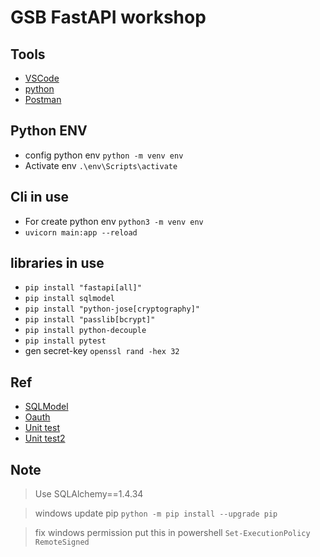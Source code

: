 # GSB FastAPI workshop

## Tools
* [VSCode](https://code.visualstudio.com/download)
* [python](https://www.python.org/downloads/)
* [Postman](https://www.postman.com/downloads/)

## Python ENV
* config python env
    `python -m venv env`
* Activate env
    `.\env\Scripts\activate`
    
## Cli in use
* For create python env `python3 -m venv env`
* `uvicorn main:app --reload`

## libraries in use
* `pip install "fastapi[all]"`
* `pip install sqlmodel`
* `pip install "python-jose[cryptography]"`
* `pip install "passlib[bcrypt]"`
* `pip install python-decouple`
* `pip install pytest`
* gen secret-key `openssl rand -hex 32`


## Ref

* [SQLModel](https://sqlmodel.tiangolo.com/)
* [Oauth](https://fastapi.tiangolo.com/tutorial/security/oauth2-jwt/)
* [Unit test](https://www.fastapitutorial.com/blog/unit-testing-in-fastapi/)
* [Unit test2](https://medium.com/fastapi-tutorials/testing-fastapi-endpoints-f7e78f09b7b6)


## Note
> Use SQLAlchemy==1.4.34

> windows update pip `python -m pip install --upgrade pip`

> fix windows permission put this in powershell `Set-ExecutionPolicy RemoteSigned`
